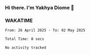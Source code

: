 ### Hi there. I'm Yakhya Diome 👋

### WAKATIME
<!--START_SECTION:waka-->

```txt
From: 26 April 2025 - To: 02 May 2025

Total Time: 0 secs

No activity tracked
```

<!--END_SECTION:waka-->
